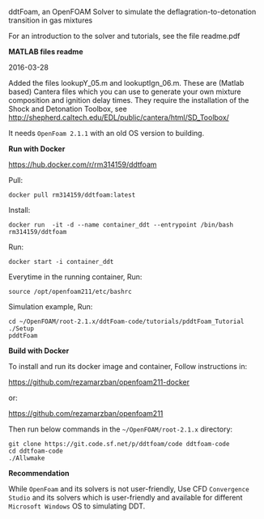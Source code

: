 ddtFoam, an OpenFOAM Solver to simulate the deflagration-to-detonation transition in gas mixtures

For an introduction to the solver and tutorials, see the file readme.pdf

**MATLAB files readme**

2016-03-28

Added the files lookupY_05.m and lookuptIgn_06.m.
These are (Matlab based) Cantera files which you can use to generate your own mixture composition and ignition delay times.
They require the installation of the Shock and Detonation Toolbox, see
http://shepherd.caltech.edu/EDL/public/cantera/html/SD_Toolbox/

It needs `OpenFoam 2.1.1` with an old OS version to building.

**Run with Docker**

https://hub.docker.com/r/rm314159/ddtfoam

Pull: 

```
docker pull rm314159/ddtfoam:latest
```

Install: 

```
docker run  -it -d --name container_ddt --entrypoint /bin/bash rm314159/ddtfoam
```

Run: 

```
docker start -i container_ddt
```

Everytime in the running container, Run:

```
source /opt/openfoam211/etc/bashrc
```

Simulation example, Run:

```
cd ~/OpenFOAM/root-2.1.x/ddtFoam-code/tutorials/pddtFoam_Tutorial
./Setup
pddtFoam
```

**Build with Docker**

To install and run its docker image and container, Follow instructions in:

https://github.com/rezamarzban/openfoam211-docker

or:

https://github.com/rezamarzban/openfoam211

Then run below commands in the `~/OpenFOAM/root-2.1.x` directory:

```
git clone https://git.code.sf.net/p/ddtfoam/code ddtfoam-code
cd ddtfoam-code
./Allwmake
```

**Recommendation**

While `OpenFoam` and its solvers is not user-friendly, Use CFD `Convergence Studio` and its solvers which is user-friendly and available for different `Microsoft Windows` OS to simulating DDT.
